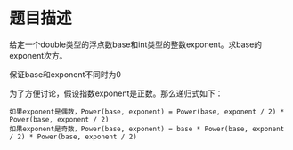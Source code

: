 # 题目描述
给定一个double类型的浮点数base和int类型的整数exponent。求base的exponent次方。

保证base和exponent不同时为0


为了方便讨论，假设指数exponent是正数。那么递归式如下：

    如果exponent是偶数，Power(base, exponent) = Power(base, exponent / 2) * Power(base, exponent / 2)
    如果exponent是奇数，Power(base, exponent) = base * Power(base, exponent / 2) * Power(base, exponent / 2) 